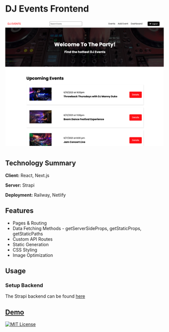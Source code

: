 # DJ Events Frontend

![ScreenShoot](https://raw.githubusercontent.com/kcansari/dj-events-frontend/main/public/images/screen.png)

#

## Technology Summary

**Client:** React, Next.js

**Server:** Strapi

**Deployment:** Railway, Netlify

## Features

- Pages & Routing
- Data Fetching Methods - getServerSideProps, getStaticProps, getStaticPaths
- Custom API Routes
- Static Generation
- CSS Styling
- Image Optimization

## Usage

### Setup Backend

The Strapi backend can be found [here](https://github.com/kcansari/dj-events-backend/tree/temp-branch)

## [Demo](https://djeventskcs.netlify.app/)

[![MIT License](https://img.shields.io/badge/License-MIT-green.svg)](https://choosealicense.com/licenses/mit/)
